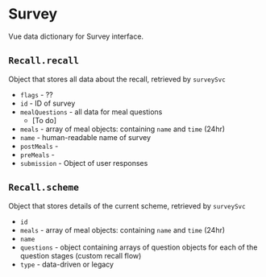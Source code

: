 # Survey

Vue data dictionary for Survey interface.

## `Recall.recall`
Object that stores all data about the recall, retrieved by `surveySvc`

* `flags` - ??
* `id` - ID of survey
* `mealQuestions` - all data for meal questions
  * [To do]
* `meals` - array of meal objects: containing `name` and `time` (24hr)
* `name` - human-readable name of survey
* `postMeals` - 
* `preMeals` - 
* `submission` - Object of user responses

## `Recall.scheme`
Object that stores details of the current scheme, retrieved by `surveySvc`

* `id`
* `meals` - array of meal objects: containing `name` and `time` (24hr)
* `name`
* `questions` - object containing arrays of question objects for each of the question stages (custom recall flow)
* `type` - data-driven or legacy

